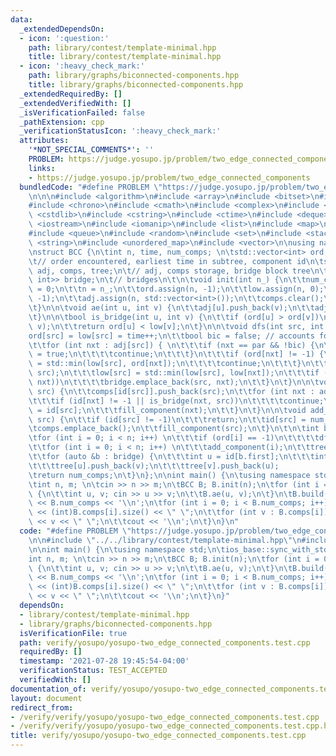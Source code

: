 ```yaml
---
data:
  _extendedDependsOn:
  - icon: ':question:'
    path: library/contest/template-minimal.hpp
    title: library/contest/template-minimal.hpp
  - icon: ':heavy_check_mark:'
    path: library/graphs/biconnected-components.hpp
    title: library/graphs/biconnected-components.hpp
  _extendedRequiredBy: []
  _extendedVerifiedWith: []
  _isVerificationFailed: false
  _pathExtension: cpp
  _verificationStatusIcon: ':heavy_check_mark:'
  attributes:
    '*NOT_SPECIAL_COMMENTS*': ''
    PROBLEM: https://judge.yosupo.jp/problem/two_edge_connected_components
    links:
    - https://judge.yosupo.jp/problem/two_edge_connected_components
  bundledCode: "#define PROBLEM \"https://judge.yosupo.jp/problem/two_edge_connected_components\"\
    \n\n\n#include <algorithm>\n#include <array>\n#include <bitset>\n#include <cassert>\n\
    #include <chrono>\n#include <cmath>\n#include <complex>\n#include <cstdio>\n#include\
    \ <cstdlib>\n#include <cstring>\n#include <ctime>\n#include <deque>\n#include\
    \ <iostream>\n#include <iomanip>\n#include <list>\n#include <map>\n#include <numeric>\n\
    #include <queue>\n#include <random>\n#include <set>\n#include <stack>\n#include\
    \ <string>\n#include <unordered_map>\n#include <vector>\n\nusing namespace std;\n\
    \nstruct BCC {\n\tint n, time, num_comps; \n\tstd::vector<int> ord, low, id; \n\
    \t// order encountered, earliest time in subtree, component id\n\tstd::vector<std::vector<int>>\
    \ adj, comps, tree;\n\t// adj, comps storage, bridge block tree\n\tstd::vector<std::pair<int,\
    \ int>> bridge;\n\t// bridges\n\t\n\tvoid init(int n_) {\n\t\tnum_comps = time\
    \ = 0;\n\t\tn = n_;\n\t\tord.assign(n, -1);\n\t\tlow.assign(n, 0);\n\t\tid.assign(n,\
    \ -1);\n\t\tadj.assign(n, std::vector<int>());\n\t\tcomps.clear();\n\t\ttree.clear();\n\
    \t}\n\n\tvoid ae(int u, int v) {\n\t\tadj[u].push_back(v);\n\t\tadj[v].push_back(u);\n\
    \t}\n\n\tbool is_bridge(int u, int v) {\n\t\tif (ord[u] > ord[v])\n\t\t\tstd::swap(u,\
    \ v);\n\t\treturn ord[u] < low[v];\n\t}\n\n\tvoid dfs(int src, int par) {\n\t\t\
    ord[src] = low[src] = time++;\n\t\tbool bic = false; // accounts for double edges\n\
    \t\tfor (int nxt : adj[src]) { \n\t\t\tif (nxt == par && !bic) {\n\t\t\t\tbic\
    \ = true;\n\t\t\t\tcontinue;\n\t\t\t}\n\t\t\tif (ord[nxt] != -1) {\n\t\t\t\tlow[src]\
    \ = std::min(low[src], ord[nxt]);\n\t\t\t\tcontinue;\n\t\t\t}\n\t\t\tdfs(nxt,\
    \ src);\n\t\t\tlow[src] = std::min(low[src], low[nxt]);\n\t\t\tif (is_bridge(src,\
    \ nxt))\n\t\t\t\tbridge.emplace_back(src, nxt);\n\t\t}\n\t}\n\n\tvoid fill_component(int\
    \ src) {\n\t\tcomps[id[src]].push_back(src);\n\t\tfor (int nxt : adj[src]) {\n\
    \t\t\tif (id[nxt] != -1 || is_bridge(nxt, src))\n\t\t\t\tcontinue;\n\t\t\tid[nxt]\
    \ = id[src];\n\t\t\tfill_component(nxt);\n\t\t}\n\t}\n\n\tvoid add_component(int\
    \ src) {\n\t\tif (id[src] != -1)\n\t\t\treturn;\n\t\tid[src] = num_comps++;\n\t\
    \tcomps.emplace_back();\n\t\tfill_component(src);\n\t}\n\t\n\tint build() {\n\t\
    \tfor (int i = 0; i < n; i++) \n\t\t\tif (ord[i] == -1)\n\t\t\t\tdfs(i, -1);\n\
    \t\tfor (int i = 0; i < n; i++) \n\t\t\tadd_component(i);\n\t\ttree.resize(num_comps);\n\
    \t\tfor (auto &b : bridge) {\n\t\t\tint u = id[b.first];\n\t\t\tint v = id[b.second];\n\
    \t\t\ttree[u].push_back(v);\n\t\t\ttree[v].push_back(u);            \n\t\t}\n\t\
    \treturn num_comps;\n\t}\n};\n\nint main() {\n\tusing namespace std;\n\tios_base::sync_with_stdio(0);\n\
    \tint n, m; \n\tcin >> n >> m;\n\tBCC B; B.init(n);\n\tfor (int i = 0; i < m ;i++)\
    \ {\n\t\tint u, v; cin >> u >> v;\n\t\tB.ae(u, v);\n\t}\n\tB.build();\n\tcout\
    \ << B.num_comps << '\\n';\n\tfor (int i = 0; i < B.num_comps; i++) {\n\t\tcout\
    \ << (int)B.comps[i].size() << \" \";\n\t\tfor (int v : B.comps[i]) \n\t\t\tcout\
    \ << v << \" \";\n\t\tcout << '\\n';\n\t}\n}\n"
  code: "#define PROBLEM \"https://judge.yosupo.jp/problem/two_edge_connected_components\"\
    \n\n#include \"../../library/contest/template-minimal.hpp\"\n#include \"../../library/graphs/biconnected-components.hpp\"\
    \n\nint main() {\n\tusing namespace std;\n\tios_base::sync_with_stdio(0);\n\t\
    int n, m; \n\tcin >> n >> m;\n\tBCC B; B.init(n);\n\tfor (int i = 0; i < m ;i++)\
    \ {\n\t\tint u, v; cin >> u >> v;\n\t\tB.ae(u, v);\n\t}\n\tB.build();\n\tcout\
    \ << B.num_comps << '\\n';\n\tfor (int i = 0; i < B.num_comps; i++) {\n\t\tcout\
    \ << (int)B.comps[i].size() << \" \";\n\t\tfor (int v : B.comps[i]) \n\t\t\tcout\
    \ << v << \" \";\n\t\tcout << '\\n';\n\t}\n}"
  dependsOn:
  - library/contest/template-minimal.hpp
  - library/graphs/biconnected-components.hpp
  isVerificationFile: true
  path: verify/yosupo/yosupo-two_edge_connected_components.test.cpp
  requiredBy: []
  timestamp: '2021-07-28 19:45:54-04:00'
  verificationStatus: TEST_ACCEPTED
  verifiedWith: []
documentation_of: verify/yosupo/yosupo-two_edge_connected_components.test.cpp
layout: document
redirect_from:
- /verify/verify/yosupo/yosupo-two_edge_connected_components.test.cpp
- /verify/verify/yosupo/yosupo-two_edge_connected_components.test.cpp.html
title: verify/yosupo/yosupo-two_edge_connected_components.test.cpp
---
```


